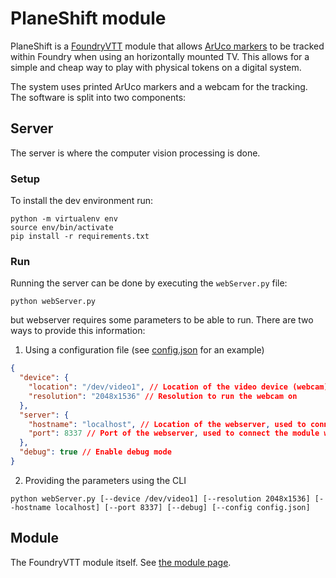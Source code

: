 
# PlaneShift module

PlaneShift is a [FoundryVTT](https://foundryvtt.com/) module that allows [ArUco markers](https://docs.opencv.org/4.x/d5/dae/tutorial_aruco_detection.html) 
to be tracked within Foundry when using an horizontally mounted TV. This allows for a simple and cheap way to play with physical tokens on a digital system.

The system uses printed ArUco markers and a webcam for the tracking.
The software is split into two components:
## Server
The server is where the computer vision processing is done.

### Setup

To install the dev environment run:
```
python -m virtualenv env
source env/bin/activate
pip install -r requirements.txt
```

### Run

Running the server can be done by executing the `webServer.py` file:
```commandline
python webServer.py
```

but webserver requires some parameters to be able to run. There are two ways to provide this information:
1. Using a configuration file (see [config.json](config.json) for an example)
```json
{
  "device": {  
    "location": "/dev/video1", // Location of the video device (webcam)
    "resolution": "2048x1536" // Resolution to run the webcam on
  },
  "server": {
    "hostname": "localhost", // Location of the webserver, used to connect the module with
    "port": 8337 // Port of the webserver, used to connect the module with
  },
  "debug": true // Enable debug mode
}
```
2. Providing the parameters using the CLI
```commandline
python webServer.py [--device /dev/video1] [--resolution 2048x1536] [--hostname localhost] [--port 8337] [--debug] [--config config.json]
```

## Module
The FoundryVTT module itself.
See [the module page](https://github.com/foundry-planeshift/module/tree/main).
